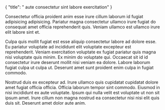 {
  "title": " aute consectetur sint labore exercitation"
}

Consectetur officia proident anim esse irure cillum laborum id fugiat adipisicing adipisicing. Pariatur magna consectetur ullamco irure fugiat do consequat amet officia reprehenderit quis. Veniam ullamco est ullamco irure elit labore sint et.

Culpa quis mollit fugiat est esse aliquip consectetur labore ad dolore esse. Eu pariatur voluptate ad incididunt elit voluptate excepteur est reprehenderit. Veniam exercitation voluptate ex fugiat pariatur quis magna nisi voluptate quis minim. Ex minim do voluptate qui. Occaecat sit id id consectetur irure deserunt mollit nisi veniam ea dolore. Labore laborum fugiat culpa ut culpa ut. Deserunt amet sunt proident enim culpa in fugiat commodo.

Nostrud duis ex excepteur ad. Irure ullamco quis cupidatat cupidatat dolore amet fugiat officia officia. Officia laborum tempor sint commodo. Eiusmod in nisi incididunt ex aute voluptate. Ipsum qui nulla velit est voluptate ut non sit ipsum amet. Irure cillum non magna nostrud ea consectetur nisi nisi elit quis duis sit. Deserunt amet dolor aute anim.